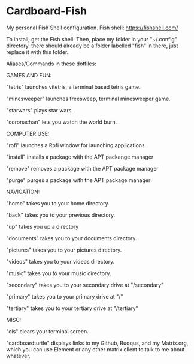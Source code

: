 # Cardboard-Fish
My personal Fish Shell configuration. Fish shell: https://fishshell.com/


To install, get the Fish shell. Then, place my folder in your "~/.config" directory. there should already be a folder labelled "fish" in there, just replace it with this folder.


Aliases/Commands in these dotfiles:



GAMES AND FUN:

"tetris" launches vitetris, a terminal based tetris game.

"minesweeper" launches freesweep, terminal minesweeper game.

"starwars" plays star wars.

"coronachan" lets you watch the world burn.



COMPUTER USE:

"rofi" launches a Rofi window for launching applications.

"install" installs a package with the APT packange manager

"remove" removes a package with the APT package manager

"purge" purges a package with the APT package manager



NAVIGATION:

"home" takes you to your home directory.

"back" takes you to your previous directory.

"up" takes you up a directory

"documents" takes you to your documents directory.

"pictures" takes you to your pictures directory.

"videos" takes you to your videos directory.

"music" takes you to your music directory.

"secondary" takes you to your secondary drive at "/secondary"

"primary" takes you to your primary drive at "/"

"tertiary" takes you to your tertiary drive at "/tertiary"



MISC:

"cls" clears your terminal screen.

"cardboardturtle" displays links to my Github, Ruqqus, and my Matrix.org, which you can use Element or any other matrix client to talk to me about whatever.
